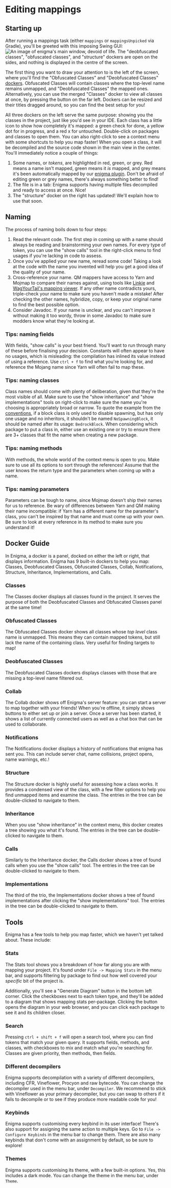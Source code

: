 # Editing mappings

## Starting up

After running a mappings task (either `mappings` or `mappingsUnpicked` via Gradle), you'll be greeted with this imposing Swing GUI:
![An image of enigma's main window, devoid of life. The "deobfuscated classes", "obfuscated classes", and "structure" dockers are open on the sides, and nothing is displayed in the centre of the screen.](https://github.com/ix0rai/quilt-mappings/assets/66223394/fc569c2c-7b6e-4d22-9199-dd9b52afd8ca)

The first thing you want to draw your attention to is the left of the screen, where you'll find the "Obfuscated Classes" and "Deobfuscated Classes" [dockers](#docker-guide).
Obfuscated Classes will contain classes where the top-level name remains unmapped, and "Deobfuscated Classes" the mapped ones.
Alternatively, you can use the merged "Classes" docker to view all classes at once, by pressing the button on the far left.
Dockers can be resized and their titles dragged around, so you can find the best setup for you!

All three dockers on the left serve the same purpose: showing you the classes in the project, just like you'd see in your IDE.
Each class has a little icon to show how completely it's mapped: a green check for done, a yellow dot for in progress, and a red x for untouched.
Double-click on packages and classes to open them. You can also right-click to see a context menu with some shortcuts to help you map faster!
When you open a class, it will be decompiled and the source code shown in the main view in the center.
You'll immediately notice a couple of things:
1. Some names, or *tokens*, are highlighted in red, green, or grey. Red means a name isn't mapped, green means it *is* mapped, and grey means it's been
   automatically mapped by our [enigma plugin](https://github.com/QuiltMC/quilt-enigma-plugin). Don't be afraid of editing green or grey names,
   there's always something better to find!
2. The file is in a tab: Enigma supports having multiple files decompiled and ready to access at once. Nice!
3. The "structure" docker on the right has updated! We'll explain how to use that soon.

## Naming

The process of naming boils down to four steps:
1. Read the relevant code. The first step in coming up with a name should always be reading and brainstorming your own names.
   For every type of token, you can use the "show calls" tool in the right-click menu to find usages if you're lacking in code to assess.
2. Once you've applied your new name, reread some code! Taking a look at the code with the name you invented will help you get a good idea of the quality of your name.
3. Cross-reference your name. QM mappers have access to Yarn and Mojmap to compare their names against, using tools like [Linkie](https://linkie.shedaniel.me/mappings)
   and [WagYourTail's mapping viewer](https://wagyourtail.xyz/Projects/MinecraftMappingViewer/App). If any other name contradicts yours, triple-check your name to make
   sure you haven't made a mistake! After checking the other names, hybridize, copy, or keep your original name to find the best possible option.
4. Consider Javadoc. If your name is unclear, and you can't improve it without making it too wordy, throw in some Javadoc to make sure modders know
   what they're looking at.

### Tips: naming fields

With fields, "show calls" is your best friend. You'll want to run through many of these before finalising your decision.
Constants will often appear to have no usages, which is misleading: the compilation has inlined its value instead of using a reference.
Use `ctrl + f` to find what you're looking for, and reference the Mojang name since Yarn will often fail to map these.

### Tips: naming classes

Class names should come with plenty of deliberation, given that they're the most visible of all.
Make sure to use the "show inheritance" and "show implementations" tools on right-click to make sure the name you're choosing is appropriately broad or narrow.
To quote the example from the [conventions](CONVENTIONS.md), if a block class is only used to disable spawning, but has only one usage and no inheritors, it shouldn't be named `NoSpawningBlock`, it should be named after its usage: `BedrockBlock`.
When considering which package to put a class in, either use an existing one or try to ensure there are 3+ classes that fit the name when creating a new package.

### Tips: naming methods

With methods, the whole world of the context menu is open to you. Make sure to use all its options to sort through the references!
Assume that the user knows the return type and the parameters when coming up with a name.

### Tips: naming parameters

Parameters can be tough to name, since Mojmap doesn't ship their names for us to reference. Be wary of differences between Yarn and QM making their name incompatible:
if Yarn has a different name for the parameter's class, you can't be inspired by that name and must come up with your own.
Be sure to look at every reference in its method to make sure you understand it!

## Docker Guide

In Enigma, a docker is a panel, docked on either the left or right, that displays information.
Enigma has 9 built-in dockers to help you map: Classes, Deobfuscated Classes, Obfuscated Classes, Collab, Notifications, Structure, Inheritance, Implementations, and Calls.

### Classes

The Classes docker displays all classes found in the project. It serves the purpose of both the Deobfuscated Classes and Obfuscated Classes panel at
the same time!

### Obfuscated Classes

The Obfuscated Classes docker shows all classes whose *top level* class name is unmapped. This means they can contain mapped tokens, but still lack
the name of the containing class. Very useful for finding targets to map!

### Deobfuscated Classes

The Deobfuscated Classes dockers displays classes with those that are missing a top-level name filtered out.

### Collab

The Collab docker shows off Enigma's server feature: you can start a server to map together with your friends!
When you're offline, it simply shows buttons to either set up or join a server.
Once a server has been started, it shows a list of currently connected users as well as a chat box that can be used to collaborate.

### Notifications

The Notifications docker displays a history of notifications that enigma has sent you. This can include server chat, name collisions, project opens,
name warnings, etc.!

### Structure

The Structure docker is highly useful for assessing how a class works. It provides a condensed view of the class, with a few filter options
to help you find unmapped items and examine the class. The entries in the tree can be double-clicked to navigate to them.

### Inheritance

When you use "show inheritance" in the context menu, this docker creates a tree showing you what it's found.
The entries in the tree can be double-clicked to navigate to them.

### Calls

Similarly to the Inheritance docker, the Calls docker shows a tree of found calls when you use the "show calls" tool.
The entries in the tree can be double-clicked to navigate to them.

### Implementations

The third of the trio, the Implementations docker shows a tree of found implementations after clicking the "show implementations" tool.
The entries in the tree can be double-clicked to navigate to them.

## Tools

Enigma has a few tools to help you map faster, which we haven't yet talked about. These include:

### Stats

The Stats tool shows you a breakdown of how far along you are with mapping your project. It's found under `File -> Mapping Stats`
in the menu bar, and supports filtering by package to find out how well covered your *specific* bit of the project is.

Additionally, you'll see a "Generate Diagram" button in the bottom left corner. Click the checkboxes next to each token type, and
they'll be added to a diagram that shows mapping stats per-package. Clicking the button opens the diagram in your web browser, and you can
click each package to see it and its children closer.

### Search

Pressing `ctrl + shift + f` will open a search tool, where you can find tokens that match your given query.
It supports fields, methods, and classes, with checkboxes to mix and match what you're searching for.
Classes are given priority, then methods, then fields.

### Different decompilers

Enigma supports decompilation with a variety of different decompilers, including CFR, Vineflower, Procyon and raw bytecode.
You can change the decompiler used in the menu bar, under `Decompiler`.
We recommend to stick with Vineflower as your primary decompiler, but you can swap to others if it fails to decompile or to
see if they produce more readable code for you!

### Keybinds

Enigma supports customising every keybind in its user interface! There's also support for assigning the same action
to multiple keys. Go to `File -> Configure Keybinds` in the menu bar to change them. There are also many keybinds
that don't come with an assignment by default, so be sure to explore!

### Themes

Enigma supports customising its theme, with a few built-in options. Yes, this includes a dark mode.
You can change the theme in the menu bar, under `Theme`.